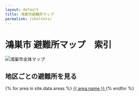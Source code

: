 ```yaml
---
layout: default
title: 鴻巣市避難所マップ
permalink: /shelters/
---
```


# 鴻巣市 避難所マップ　索引

<img src="/shelters/map/1_zentai.avif" alt="鴻巣市全体マップ" />

## 地区ごとの避難所を見る

<div class="area-buttons">
  {% for area in site.data.areas %}
    <a href="{{ site.baseurl }}/{{ area.slug }}/" class="area-btn" style="background-color: {{ area.color }};">
      {{ area.name }}
    </a>
  {% endfor %}
</div>
